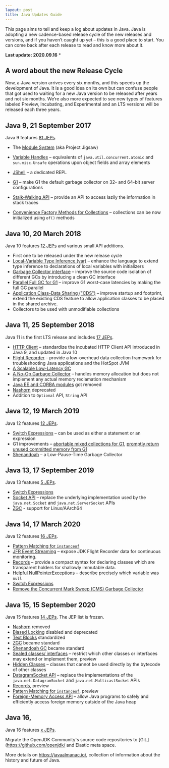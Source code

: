 ```yaml
---
layout: post
title: Java Updates Guide
---
```




This page aims to tell and keep a log about updates in Java. Java is adopting a new cadence-based release cycle of the new releases and versions, and if you haven’t caught up yet – this is a good place to start. You can come back after each release to read and know more about it.

**Last update: 2020.09.16** *

## A word about the new Release Cycle

Now, a Java version arrives every six months, and this speeds up the development of Java. It is a good idea on its own but can confuse people that got used to waiting for a new Java version to be released after years and not six months. 
We’re also more expected to see new types of features labeled Preview, Incubating, and Experimental and an LTS versions will be released each three years.

## Java 9, 21 September 2017

Java 9 features [81 JEPs](https://openjdk.java.net/projects/jdk9/).

- The [Module System](https://openjdk.java.net/jeps/261) (aka Project Jigsaw) 
- [Variable Handles](https://openjdk.java.net/jeps/193) – equivalents of `java.util.concurrent.atomic` and `sun.misc.Unsafe` operations upon object fields and array elements

- [JShell](https://openjdk.java.net/jeps/222) – a dedicated REPL
- [G1](https://openjdk.java.net/jeps/248) – make G1 the default garbage collector on 32- and 64-bit server configurations
- [Stalk-Walking API](https://openjdk.java.net/jeps/259) – provide an API to access lazily the information in stack traces
- [Convenience Factory Methods for Collections](https://openjdk.java.net/jeps/269) – collections can be now initialized using `of()` methods

## Java 10, 20 March 2018

Java 10 features [12 JEPs](https://openjdk.java.net/projects/jdk/10/) and various small API additions.

- First one to be released under the new release cycle
-  [Local-Variable Type Inference (var)](https://openjdk.java.net/jeps/286) – enhance the language to extend type inference to declarations of local variables with initializers
-  [Garbage Collector interface](https://openjdk.java.net/jeps/304) – improve the source code isolation of different GCs by introducing a clean GC interface
- [Parallel Full GC for G1](https://openjdk.java.net/jeps/307) – improve G1 worst-case latencies by making the full GC parallel
- [Application Class-Data Sharing ("CDS")](https://openjdk.java.net/jeps/310) – improve startup and footprint, extend the existing CDS feature to allow application classes to be placed in the shared archive.
- Collectors to be used with unmodifiable collections

## Java 11, 25 September 2018

Java 11 is the first LTS release and includes [17 JEPs](https://openjdk.java.net/projects/jdk/11/).

- [HTTP Client](https://openjdk.java.net/jeps/321) – standardize the incubated HTTP Client API introduced in Java 9, and updated in Java 10
- [Flight Recorder](https://openjdk.java.net/jeps/328) – provide a low-overhead data collection framework for troubleshooting Java applications and the HotSpot JVM
- [A Scalable Low-Latency GC](https://openjdk.java.net/jeps/333)
- [A No-Op Garbage Collector](https://openjdk.java.net/jeps/318) – handles memory allocation but does not implement any actual memory reclamation mechanism
- [Java EE and CORBA modules](https://openjdk.java.net/jeps/320) got removed
- [Nashorn](https://openjdk.java.net/jeps/335) deprecated
- Addition to `Optional` API, `String` API

## Java 12, 19 March 2019

Java 12 features [12 JEPs](https://openjdk.java.net/projects/jdk/12/).

- [Switch Expressions](https://openjdk.java.net/jeps/325) – can be used as either a statement or an expression
- G1 improvements – [abortable mixed collections for G1](https://openjdk.java.net/jeps/344), [promptly return unused committed memory from G1](https://openjdk.java.net/jeps/346)
- [Shenandoah](https://openjdk.java.net/jeps/189) – a Low-Pause-Time Garbage Collector

## Java 13, 17 September 2019

Java 13 features [5 JEPs](https://openjdk.java.net/projects/jdk/13/).

- [Switch Expressions](https://openjdk.java.net/jeps/354)
- [Socket API](https://openjdk.java.net/jeps/353) – replace the underlying implementation used by the `java.net.Socket` and `java.net.ServerSocket` APIs
- [ZGC](https://openjdk.java.net/jeps/351) - support for Linux/AArch64

## Java 14, 17 March 2020

Java 12 features [16 JEPs](https://openjdk.java.net/projects/jdk/14/).

- [Pattern Matching for `instanceof`](https://openjdk.java.net/jeps/305) 
- [JFR Event Streaming](https://openjdk.java.net/jeps/349) – expose JDK Flight Recorder data for continuous monitoring.
- [Records](https://openjdk.java.net/jeps/359) – provide a compact syntax for declaring classes which are transparent holders for shallowly immutable data.
- [Helpful NullPointerExceptions](https://openjdk.java.net/jeps/358) – describe precisely which variable was `null`
- [Switch Expressions](https://openjdk.java.net/jeps/361)
- [Remove the Concurrent Mark Sweep (CMS) Garbage Collector](https://openjdk.java.net/jeps/363)

## Java 15, 15 September 2020

Java 15 features [14 JEPs](https://openjdk.java.net/projects/jdk/15/). The JEP list is frozen.

- [Nashorn](https://openjdk.java.net/jeps/372) removed
- [Biased Locking](https://openjdk.java.net/jeps/374) disabled and deprecated
- [Text Blocks](https://openjdk.java.net/jeps/378) standardized
- [ZGC](https://openjdk.java.net/jeps/377) became standard
- [Shenandoah GC](https://openjdk.java.net/jeps/379) became standard
- [Sealed classes/ interfaces](https://openjdk.java.net/jeps/360) – restrict which other classes or interfaces may extend or implement them, preview
- [Hidden Classes](https://openjdk.java.net/jeps/371) – classes that cannot be used directly by the bytecode of other classes
- [DatagramSocket API](https://openjdk.java.net/jeps/373) – replace the implementations of the `java.net.DatagramSocket` and `java.net.MulticastSocket` APIs
- [Records](https://openjdk.java.net/jeps/384), preview
- [Pattern Matching for `instanceof`](https://openjdk.java.net/jeps/375), preview
- [Foreign-Memory Access API](https://openjdk.java.net/jeps/383) – allow Java programs to safely and efficiently access foreign memory outside of the Java heap

## Java 16, 

Java 16 features [x JEPs](https://openjdk.java.net/projects/jdk/16/). 

Migrate the OpenJDK Community's source code repositories to [Git.](https://github.com/openjdk/ and Elastic meta space. 

More details on https://javaalmanac.io/, collection of information about the history and future of Java.